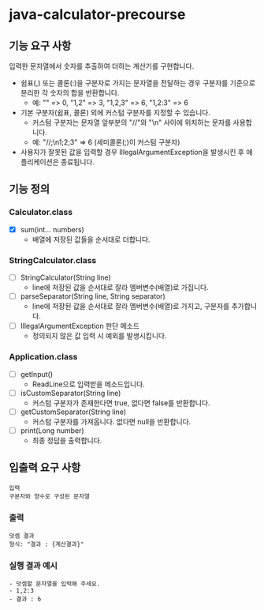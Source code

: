 # java-calculator-precourse

## 기능 요구 사항

입력한 문자열에서 숫자를 추출하여 더하는 계산기를 구현합니다.

- 쉼표(,) 또는 콜론(:)을 구분자로 가지는 문자열을 전달하는 경우 구분자를 기준으로 분리한 각 숫자의 합을 반환합니다.
    - 예: "" => 0, "1,2" => 3, "1,2,3" => 6, "1,2:3" => 6
- 기본 구분자(쉼표, 콜론) 외에 커스텀 구분자를 지정할 수 있습니다.
    - 커스텀 구분자는 문자열 앞부분의 "//"와 "\n" 사이에 위치하는 문자를 사용합니다.
    - 예: "//;\n1;2;3" => 6 (세미콜론(;)이 커스텀 구분자)
- 사용자가 잘못된 값을 입력할 경우 IllegalArgumentException을 발생시킨 후 애플리케이션은 종료됩니다.

## 기능 정의

### Calculator.class

- [x] sum(int... numbers)
    - 배열에 저장된 값들을 순서대로 더합니다.

### StringCalculator.class

- [ ] StringCalculator(String line)
    - line에 저장된 값을 순서대로 잘라 멤버변수(배열)로 가집니다.
- [ ] parseSeparator(String line, String separator)
    - line에 저장된 값을 순서대로 잘라 멤버변수(배열)로 가지고, 구분자를 추가합니다.
- [ ] IllegalArgumentException 판단 메소드
    - 정의되지 않은 값 입력 시 예외를 발생시킵니다.

### Application.class

- [ ] getInput()
    - ReadLine으로 입력받을 메소드입니다.
- [ ] isCustomSeparator(String line)
    - 커스텀 구분자가 존재한다면 true, 없다면 false를 반환합니다.
- [ ] getCustomSeparator(String line)
    - 커스텀 구분자를 가져옵니다. 없다면 null을 반환합니다.
- [ ] print(Long number)
    - 최종 정답을 출력합니다.

## 입출력 요구 사항

```
입력
구분자와 양수로 구성된 문자열
```

### 출력

```
덧셈 결과
형식: "결과 : {계산결과}"
```

### 실행 결과 예시

```
- 덧셈할 문자열을 입력해 주세요.
- 1,2:3
- 결과 : 6
```
